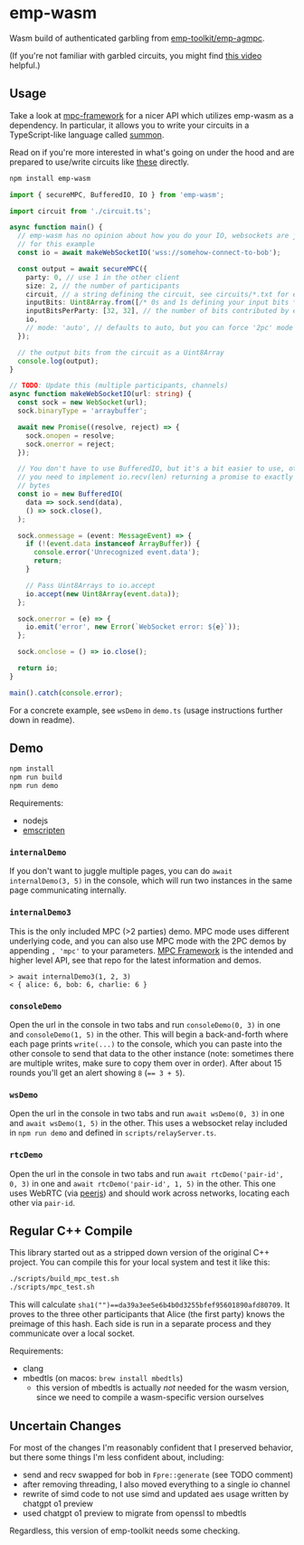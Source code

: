 # emp-wasm

Wasm build of authenticated garbling from [emp-toolkit/emp-agmpc](https://github.com/emp-toolkit/emp-agmpc).

(If you're not familiar with garbled circuits, you might find [this video](https://www.youtube.com/watch?v=FMZ-HARN0gI) helpful.)

## Usage

Take a look at [mpc-framework](https://github.com/voltrevo/mpc-framework) for a nicer API which utilizes emp-wasm as a dependency. In particular, it allows you to write your circuits in a TypeScript-like language called [summon](https://github.com/voltrevo/summon).

Read on if you're more interested in what's going on under the hood and are prepared to use/write circuits like [these](https://github.com/voltrevo/emp-wasm/blob/main/circuits) directly.

```sh
npm install emp-wasm
```

```ts
import { secureMPC, BufferedIO, IO } from 'emp-wasm';

import circuit from './circuit.ts';

async function main() {
  // emp-wasm has no opinion about how you do your IO, websockets are just used
  // for this example
  const io = await makeWebSocketIO('wss://somehow-connect-to-bob');

  const output = await secureMPC({
    party: 0, // use 1 in the other client
    size: 2, // the number of participants
    circuit, // a string defining the circuit, see circuits/*.txt for examples
    inputBits: Uint8Array.from([/* 0s and 1s defining your input bits */]),
    inputBitsPerParty: [32, 32], // the number of bits contributed by each participant
    io,
    // mode: 'auto', // defaults to auto, but you can force '2pc' mode or 'mpc' mode
  });

  // the output bits from the circuit as a Uint8Array
  console.log(output);
}

// TODO: Update this (multiple participants, channels)
async function makeWebSocketIO(url: string) {
  const sock = new WebSocket(url);
  sock.binaryType = 'arraybuffer';

  await new Promise((resolve, reject) => {
    sock.onopen = resolve;
    sock.onerror = reject;
  });

  // You don't have to use BufferedIO, but it's a bit easier to use, otherwise
  // you need to implement io.recv(len) returning a promise to exactly len
  // bytes
  const io = new BufferedIO(
    data => sock.send(data),
    () => sock.close(),
  );

  sock.onmessage = (event: MessageEvent) => {
    if (!(event.data instanceof ArrayBuffer)) {
      console.error('Unrecognized event.data');
      return;
    }

    // Pass Uint8Arrays to io.accept
    io.accept(new Uint8Array(event.data));
  };

  sock.onerror = (e) => {
    io.emit('error', new Error(`WebSocket error: ${e}`));
  };

  sock.onclose = () => io.close();

  return io;
}

main().catch(console.error);
```

For a concrete example, see `wsDemo` in `demo.ts` (usage instructions further down in readme).

## Demo

```sh
npm install
npm run build
npm run demo
```

Requirements:
- nodejs
- [emscripten](https://emscripten.org/)

### `internalDemo`

If you don't want to juggle multiple pages, you can do `await internalDemo(3, 5)` in the console, which will run two instances in the same page communicating internally.

### `internalDemo3`

This is the only included MPC (>2 parties) demo. MPC mode uses different underlying code, and you can also use MPC mode with the 2PC demos by appending `, 'mpc'` to your parameters. [MPC Framework](https://github.com/voltrevo/mpc-framework) is the intended and higher level API, see that repo for the latest information and demos.

```
> await internalDemo3(1, 2, 3)
< { alice: 6, bob: 6, charlie: 6 }
```

### `consoleDemo`

Open the url in the console in two tabs and run `consoleDemo(0, 3)` in one and `consoleDemo(1, 5)` in the other. This will begin a back-and-forth where each page prints `write(...)` to the console, which you can paste into the other console to send that data to the other instance (note: sometimes there are multiple writes, make sure to copy them over in order). After about 15 rounds you'll get an alert showing `8` (`== 3 + 5`).

### `wsDemo`

Open the url in the console in two tabs and run `await wsDemo(0, 3)` in one and `await wsDemo(1, 5)` in the other. This uses a websocket relay included in `npm run demo` and defined in `scripts/relayServer.ts`.

### `rtcDemo`

Open the url in the console in two tabs and run `await rtcDemo('pair-id', 0, 3)` in one and `await rtcDemo('pair-id', 1, 5)` in the other. This one uses WebRTC (via [peerjs](https://npmjs.com/package/peerjs)) and should work across networks, locating each other via `pair-id`.

## Regular C++ Compile

This library started out as a stripped down version of the original C++ project. You can compile this for your local system and test it like this:

```sh
./scripts/build_mpc_test.sh
./scripts/mpc_test.sh
```

This will calculate `sha1("")==da39a3ee5e6b4b0d3255bfef95601890afd80709`. It proves to the three other participants that Alice (the first party) knows the preimage of this hash. Each side is run in a separate process and they communicate over a local socket.

Requirements:
- clang
- mbedtls (on macos: `brew install mbedtls`)
  - this version of mbedtls is actually *not* needed for the wasm version, since we need to compile a wasm-specific version ourselves

## Uncertain Changes

For most of the changes I'm reasonably confident that I preserved behavior, but there some things I'm less confident about, including:

- send and recv swapped for bob in `Fpre::generate` (see TODO comment)
- after removing threading, I also moved everything to a single io channel
- rewrite of simd code to not use simd and updated aes usage written by chatgpt o1 preview
- used chatgpt o1 preview to migrate from openssl to mbedtls

Regardless, this version of emp-toolkit needs some checking.
